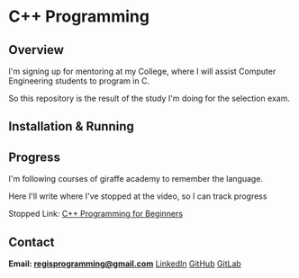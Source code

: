 # C++ Programming
  
## Overview  

I'm signing up for mentoring at my College, where I will assist Computer Engineering students to program in C.

So this repository is the result of the study I'm doing for the selection exam.

## Installation & Running

## Progress

I'm following courses of giraffe academy to remember the language. 

Here I'll write where I've stopped at the video, so I can track progress

Stopped 
Link: [C++ Programming for Beginners](https://www.youtube.com/watch?v=vLnPwxZdW4Y)

## Contact
**Email: regisprogramming@gmail.com**
[LinkedIn](https://www.linkedin.com/in/regissfaria/)
[GitHub](https://github.com/regisfaria)
[GitLab](https://gitlab.com/regisfaria)


